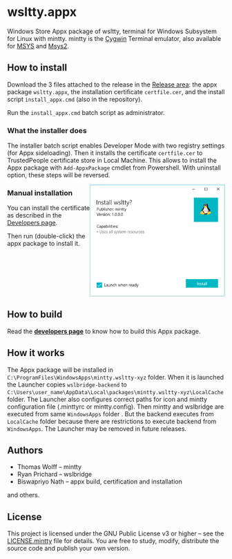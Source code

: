 # wsltty.appx

Windows Store Appx package of wsltty, terminal for Windows Subsystem for Linux with mintty. mintty is the [Cygwin] Terminal emulator, also available for [MSYS] and [Msys2].

## How to install

Download the 3 files attached to the release in the
[Release area](https://github.com/mintty/wsltty.appx/releases):
the appx package `wsltty.appx`,
the installation certificate `certfile.cer`,
and the install script `install_appx.cmd` (also in the repository).

Run the `install_appx.cmd` batch script as administrator.

### What the installer does

The installer batch script enables Developer Mode with two registry settings
(for Appx sideloading).
Then it installs the certificate `certfile.cer` to
TrustedPeople certificate store in Local Machine.
This allows to install the Appx package with `Add-AppxPackage` cmdlet
from Powershell. With uninstall option, these steps will be reversed.

<img height=258 align=right src=wsltty.appx.png>

### Manual installation

You can install the certificate as described in the [Developers page](DEVELOP.md).

Then run (double-click) the appx package to install it.

<br clear=all>

## How to build

Read the **[developers page]** to know how to build this Appx package.

## How it works

The Appx package will be installed in `C:\ProgramFiles\WindowsApps\mintty.wsltty-xyz` folder. When it is launched the Launcher copies `wslbridge-backend` to `C:\Users\user_name\AppData\Local\packages\mintty.wsltty-xyz\LocalCache` folder. The Launcher also configures correct paths for icon and mintty configuration file (.minttyrc or mintty.config). Then mintty and wslbridge are executed from same `WindowsApps` folder . But the backend executes from `LocalCache` folder because there are restrictions to execute backend from `WindowsApps`. The Launcher may be removed in future releases.

## Authors

* Thomas Wolff – mintty
* Ryan Prichard – wslbridge
* Biswapriyo Nath – appx build, certification and installation

and others.

## License

This project is licensed under the GNU Public License v3 or higher – see the [LICENSE.mintty](LICENSE.mintty) file for details. You are free to study, modify, distribute the source code and publish your own version.

<!--Links-->

[Cygwin]: https://www.cygwin.com/
[MSYS]: http://mingw.org/wiki/MSYS
[Msys2]: https://github.com/msys2
[developers page]: DEVELOP.md
[wsltty.appx]: https://github.com/mintty/wsltty.appx.git
[wsltty.appx releases]: https://github.com/mintty/wsltty.appx/releases
[W3Schools Colors Hexadecimal]: https://www.w3schools.com/colors/colors_hexadecimal.asp
[NewTux.SVG]: https://commons.wikimedia.org/wiki/File:NewTux.svg

<!--END-->
